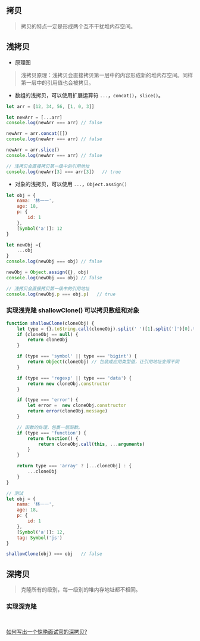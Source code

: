 ## 拷贝
> 拷贝的特点一定是形成两个互不干扰堆内存空间。
## 浅拷贝
* 原理图

> 浅拷贝原理：浅拷贝会直接拷贝第一层中的内容形成新的堆内存空间。同样第一层中的引用值也会被拷贝。
* 数组的浅拷贝，可以使用扩展运算符 `...`，`concat()`，`slice()`。
``` js
let arr = [12, 34, 56, [1, 0, 3]]

let newArr = [...arr]
console.log(newArr === arr) // false

newArr = arr.concat([])
console.log(newArr === arr) // false

newArr = arr.slice()
console.log(newArr === arr) // false

// 浅拷贝会直接拷贝第一级中的引用地址
console.log(newArr[3] === arr[3])   // true
```
* 对象的浅拷贝，可以使用 `...`，`Object.assign()`
``` js
let obj = {
    nama: '林一一',
    age: 18,
    p: {
        id: 1
    },
    [Symbol('a')]: 12
}

let newObj ={
    ...obj
}
console.log(newObj === obj) // false

newObj = Object.assign({}, obj)
console.log(newObj === obj) // false

// 浅拷贝会直接拷贝第一级中的引用地址
console.log(newObj.p === obj.p)   // true
```

### 实现浅克隆 shallowClone() 可以拷贝数组和对象
``` js
function shallowClone(cloneObj) {
    let type = {}.toString.call(cloneObj).split(' ')[1].split(']')[0].toLowerCase()
    if (cloneObj == null) {
        return cloneObj
    }

    if (type === 'symbol' || type === 'bigint') {
        return Object(cloneObj) // 包装成应用类型值，让引用地址变得不同
    }

    if (type === 'regexp' || type === 'data') {
        return new cloneObj.constructor
    }

    if (type === 'error') {
        let error =  new cloneObj.constructor
        return error(cloneObj.message)
    }

    // 函数的处理，包裹一层函数。
    if (type === 'function') {
        return function() {
            return cloneObj.call(this, ...arguments)
        }
    }

    return type === 'array' ? [...cloneObj] : {
        ...cloneObj
    }
}

// 测试
let obj = {
    nama: '林一一',
    age: 18,
    p: {
        id: 1
    },
    [Symbol('a')]: 12,
    tag: Symbol('js')
}

shallowClone(obj) === obj   // false
```

## 深拷贝
> 克隆所有的级别，每一级别的堆内存地址都不相同。

### 实现深克隆
``` js

```

## 
[如何写出一个惊艳面试官的深拷贝?](https://juejin.cn/post/6844903929705136141#heading-0)